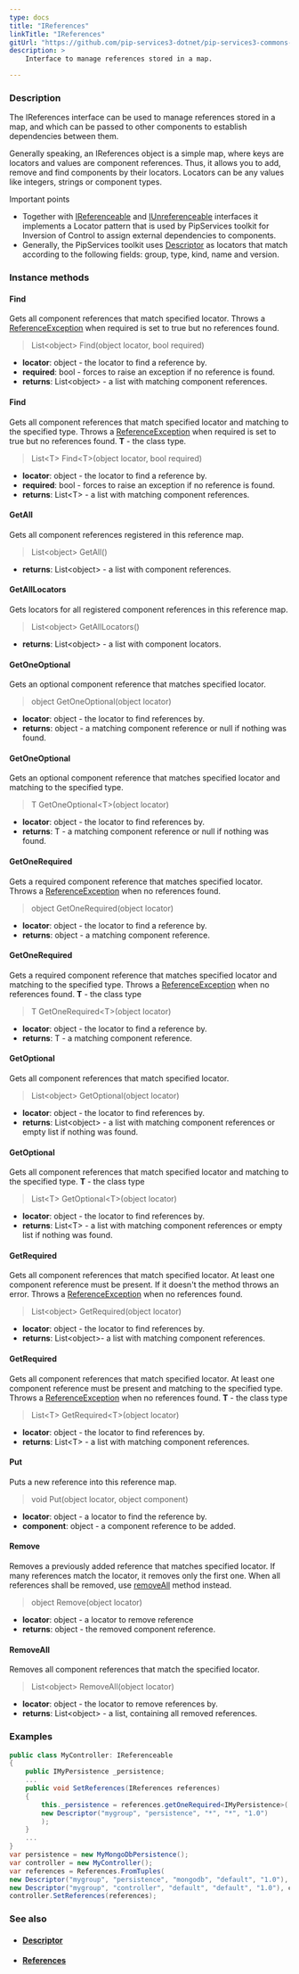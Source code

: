 ```yaml
---
type: docs
title: "IReferences"
linkTitle: "IReferences"
gitUrl: "https://github.com/pip-services3-dotnet/pip-services3-commons-dotnet"
description: >
    Interface to manage references stored in a map.

---
```


### Description

The IReferences interface can be used to manage references stored in a map, and which can be passed to other components to establish dependencies between them.

Generally speaking, an IReferences object is a simple map, where keys are locators and values are component references. Thus, it allows you to add, remove and find components    by their locators. Locators can be any values like integers, strings or component types. 

Important points

- Together with [IReferenceable](../ireferenceable) and [IUnreferenceable](../iunreferenceable) interfaces it implements a Locator pattern that is used by PipServices toolkit for Inversion of Control to assign external dependencies to components. 
- Generally, the PipServices toolkit uses [Descriptor](../descriptor) as locators that match according to the following fields: group, type, kind, name and version.
 
### Instance methods

#### Find
Gets all component references that match specified locator. 
Throws a [ReferenceException](../reference_exception) when required is set to true but no references found.

> List\<object\> Find(object locator, bool required)

- **locator**: object - the locator to find a reference by.
- **required**: bool - forces to raise an exception if no reference is found.
- **returns**: List\<object\> - a list with matching component references.

#### Find
Gets all component references that match specified locator and matching to the specified type.
Throws a [ReferenceException](../reference_exception) when required is set to true but no references found.
**T** - the class type.

> List\<T\> Find\<T\>(object locator, bool required)

- **locator**: object - the locator to find a reference by.
- **required**: bool - forces to raise an exception if no reference is found.
- **returns**: List\<T\> - a list with matching component references.

#### GetAll
Gets all component references registered in this reference map.

> List\<object\> GetAll()

- **returns**: List\<object\> - a list with component references.

#### GetAllLocators
Gets locators for all registered component references in this reference map.

> List\<object\> GetAllLocators()

- **returns**: List\<object\> - a list with component locators.

#### GetOneOptional
Gets an optional component reference that matches specified locator.

> object GetOneOptional(object locator)

- **locator**: object - the locator to find references by.
- **returns**: object - a matching component reference or null if nothing was found.


#### GetOneOptional
Gets an optional component reference that matches specified locator and matching to the specified type.

> T GetOneOptional\<T\>(object locator)

- **locator**: object - the locator to find references by.
- **returns**: T - a matching component reference or null if nothing was found.


#### GetOneRequired
Gets a required component reference that matches specified locator.  
Throws a [ReferenceException](../reference_exception) when no references found.

> object GetOneRequired(object locator)

- **locator**: object  - the locator to find a reference by.
- **returns**: object  - a matching component reference.


#### GetOneRequired
Gets a required component reference that matches specified locator and matching to the specified type.
Throws a [ReferenceException](../reference_exception) when no references found.
**T** - the class type

> T GetOneRequired\<T\>(object locator)

- **locator**: object - the locator to find a reference by.
- **returns**: T - a matching component reference.


#### GetOptional
Gets all component references that match specified locator.

> List\<object\> GetOptional(object locator)

- **locator**: object - the locator to find references by.	 
- **returns**: List\<object\> - a list with matching component references or empty list if nothing was found.


#### GetOptional
Gets all component references that match specified locator and matching to the specified type.
**T** - the class type

> List\<T\> GetOptional\<T\>(object locator)

- **locator**: object - the locator to find references by.	 
- **returns**: List\<T\> - a list with matching component references or empty list if nothing was found.


#### GetRequired
Gets all component references that match specified locator. 
At least one component reference must be present.
If it doesn't the method throws an error. 
Throws a [ReferenceException](../reference_exception) when no references found.

> List\<object\> GetRequired(object locator)

- **locator**: object - the locator to find references by.
- **returns**: List\<object\>- a list with matching component references.


#### GetRequired
Gets all component references that match specified locator. 
At least one component reference must be present and matching to the specified type.
Throws a [ReferenceException](../reference_exception) when no references found.
**T** - the class type

> List\<T\> GetRequired\<T\>(object locator)

- **locator**: object - the locator to find references by.
- **returns**: List\<T\> - a list with matching component references.


#### Put
Puts a new reference into this reference map.

> void Put(object locator, object component)

- **locator**: object - a locator to find the reference by.
- **component**: object - a component reference to be added.

#### Remove
Removes a previously added reference that matches specified locator.
If many references match the locator, it removes only the first one.
When all references shall be removed, use [removeAll](#removeall) method instead.

> object Remove(object locator)

- **locator**: object - a locator to remove reference
- **returns**: object - the removed component reference.


#### RemoveAll
Removes all component references that match the specified locator. 

> List\<object\> RemoveAll(object locator)

- **locator**: object - the locator to remove references by.
- **returns**: List\<object\> - a list, containing all removed references.

### Examples

```cs
public class MyController: IReferenceable 
{
    public IMyPersistence _persistence;
    ...    
    public void SetReferences(IReferences references)
    {
        this._persistence = references.getOneRequired<IMyPersistence>(
        new Descriptor("mygroup", "persistence", "*", "*", "1.0")
        );
    }
    ...
}
var persistence = new MyMongoDbPersistence();
var controller = new MyController();
var references = References.FromTuples(
new Descriptor("mygroup", "persistence", "mongodb", "default", "1.0"), persistence,
new Descriptor("mygroup", "controller", "default", "default", "1.0"), controller );
controller.SetReferences(references);

```


### See also
- #### [Descriptor](../descriptor)
- #### [References](../references)
